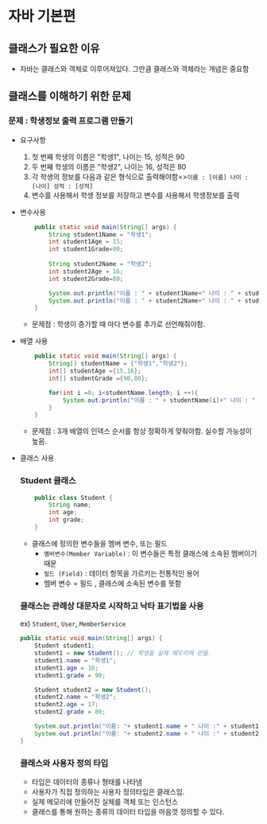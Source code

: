 # 자바 기본편
###  
## 클래스가 필요한 이유
- 자바는 클래스와 객체로 이루어져있다. 그만큼 클래스와 객체라는 개념은 중요함

## 클래스를 이해하기 위한 문제
### 문제 : 학생정보 출력 프로그램 만들기
- 요구사항
    1. 첫 번째 학생의 이름은 "학생1", 나이는 15, 성적은 90
    2. 두 번째 학생의 이름은 "학생2", 나이는 16, 성적은 80
    3. 각 학생의 정보를 다음과 같은 형식으로 출력해야함=>`이름 : [이름] 나이 : [나이] 성적 : [성적]`
    4. 변수를 사용해서 학생 정보를 저장하고 변수를 사용해서 학생정보를 출력

- 변수사용
    ```java
        public static void main(String[] args) {
            String student1Name = "학생1";
            int student1Age = 15;
            int student1Grade=90;
            
            String student2Name = "학생2";
            int student2Age = 16;
            int student2Grade=80;

            System.out.println("이름 : " + student1Name+" 나이 : " + student1Age+" 성적 : " + student1Grade);
            System.out.println("이름 : " + student2Name+" 나이 : " + student2Age+" 성적 : " + student2Grade);
        }
    ```
    - 문제점 : 학생이 증가할 때 마다 변수를 추가로 선언해줘야함.
- 배열 사용
    ```java
        public static void main(String[] args) {
            String[] studentName = {"학생1","학생2"};
            int[] studentAge ={15,16};
            int[] studentGrade ={90,80};

            for(int i =0; i<studentName.length; i ++){
                System.out.println("이름 : " + studentName[i]+" 나이 : " + studentAge[i]+" 성적 : " + studentGrade[i]);
            }
        }
    ```
    - 문제점 : 3개 배열의 인덱스 순서를 항상 정확하게 맞춰야함. 실수할 가능성이 높음.
- 클래스 사용
    ### Student 클래스
    ```java
        public class Student {
            String name;
            int age;
            int grade;
        }
    ```
    - 클래스에 정의한 변수들을 멤버 변수, 또는 필드
        - `멤버변수(Member Variable)` : 이 변수들은 특정 클래스에 소속된 멤버이기 때문
        - `필드 (Field)` : 데이터 항목을 가르키는 전통적인 용어
        - 멤버 변수 = 필드 , 클래스에 소속된 변수를 뜻함
    ### 클래스는 관례상 대문자로 시작하고 낙타 표기법을 사용
    ex) `Student`, `User`, `MemberService`
    ```java
    public static void main(String[] args) {
        Student student1;
        student1 = new Student(); // 학생을 실제 메모리에 만듦.
        student1.name = "학생1";
        student1.age = 16;
        student1.grade = 90;

        Student student2 = new Student();
        student2.name = "학생2";
        student2.age = 17;
        student2.grade = 80;

        System.out.println("이름: "+ student1.name + " 나이 :" + student1.age + " 성적 : " + student1.grade);
        System.out.println("이름: "+ student2.name + " 나이 :" + student2.age + " 성적 : " + student2.grade);
    }

    ```
    ### 클래스와 사용자 정의 타입
    - 타입은 데이터의 종류나 형태를 나타냄
    - 사용자가 직접 정의하는 사용자 정의타입은 클래스임.
    - 실제 메모리에 만들어진 실체를 객체 또는 인스턴스
    - 클래스를 통해 원하는 종류의 데이터 타입을 마음껏 정의할 수 있다.